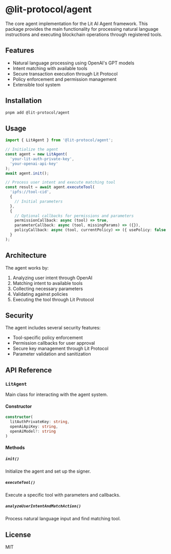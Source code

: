 # @lit-protocol/agent

The core agent implementation for the Lit AI Agent framework. This package provides the main functionality for processing natural language instructions and executing blockchain operations through registered tools.

## Features

- Natural language processing using OpenAI's GPT models
- Intent matching with available tools
- Secure transaction execution through Lit Protocol
- Policy enforcement and permission management
- Extensible tool system

## Installation

```bash
pnpm add @lit-protocol/agent
```

## Usage

```typescript
import { LitAgent } from '@lit-protocol/agent';

// Initialize the agent
const agent = new LitAgent(
  'your-lit-auth-private-key',
  'your-openai-api-key'
);
await agent.init();

// Process user intent and execute matching tool
const result = await agent.executeTool(
  'ipfs://tool-cid',
  {
    // Initial parameters
  },
  {
    // Optional callbacks for permissions and parameters
    permissionCallback: async (tool) => true,
    parameterCallback: async (tool, missingParams) => ({}),
    policyCallback: async (tool, currentPolicy) => ({ usePolicy: false })
  }
);
```

## Architecture

The agent works by:
1. Analyzing user intent through OpenAI
2. Matching intent to available tools
3. Collecting necessary parameters
4. Validating against policies
5. Executing the tool through Lit Protocol

## Security

The agent includes several security features:
- Tool-specific policy enforcement
- Permission callbacks for user approval
- Secure key management through Lit Protocol
- Parameter validation and sanitization

## API Reference

### `LitAgent`

Main class for interacting with the agent system.

#### Constructor
```typescript
constructor(
  litAuthPrivateKey: string,
  openAiApiKey: string,
  openAiModel?: string
)
```

#### Methods

##### `init()`
Initialize the agent and set up the signer.

##### `executeTool()`
Execute a specific tool with parameters and callbacks.

##### `analyzeUserIntentAndMatchAction()`
Process natural language input and find matching tool.

## License

MIT
